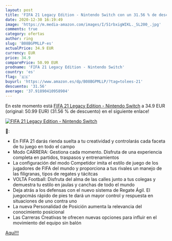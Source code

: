 ```yaml
---
layout: post
title: 'FIFA 21 Legacy Edition - Nintendo Switch con un 31.56 % de descuento'
date: 2020-12-30 16:19:49
image: 'https://m.media-amazon.com/images/I/51rbxigWIKL._SL200_.jpg'
comments: true
category: ofertas
author: ring
slug: 'B08BGPMLLP-es'
actualPrice: 34.9 EUR
currency: EUR
price: 34.9
comparePrice: 50.99 EUR
prodname: 'FIFA 21 Legacy Edition - Nintendo Switch'
country: 'es'
flag: '🇪🇸'
buyurl: 'https://www.amazon.es/dp/B08BGPMLLP/?tag=tolees-21'
descuento: '31.56'
average: '37.91890410958904'
---
```


En este momento está [FIFA 21 Legacy Edition - Nintendo Switch](https://www.amazon.es/dp/B08BGPMLLP/?tag=tolees-21) a 34.9 EUR (original: 50.99 EUR) (31.56 %  de descuento) en el siguiente enlace!

[![FIFA 21 Legacy Edition - Nintendo Switch](https://m.media-amazon.com/images/I/51rbxigWIKL._SL200_.jpg)](https://www.amazon.es/dp/B08BGPMLLP/?tag=tolees-21)

🔎:

- En FIFA 21 darás rienda suelta a tu creatividad y controlarás cada faceta de tu juego en todo el campo
- Modo CARRERA: Gestiona cada momento. Disfruta de una experiencia completa en partidos, traspasos y entrenamientos
- La configuración del modo Competidor imita el estilo de juego de los jugadores de FIFA del mundo y proporciona a tus rivales un manejo de las filigranas, tipos de regates y tácitcas
- VOLTA Football: Disfruta del alma de las calles junto a tus colegas y demuestra tu estilo en jaulas y canchas de todo el mundo
- Deja atrás a los defensas con el nuevo sistema de Regate Ágil. El juegocmás rápido de pies te dará un mayor control y respuesta en situaciones de uno contra uno
- La nueva Personalidad de Posición aumenta la relevancia del conocimiento posicional
- Las Carreras Creativas te ofrecen nuevas opciones para influir en el movimiento del equipo sin balón

[Aquí!!!](https://www.amazon.es/dp/B08BGPMLLP/?tag=tolees-21)
